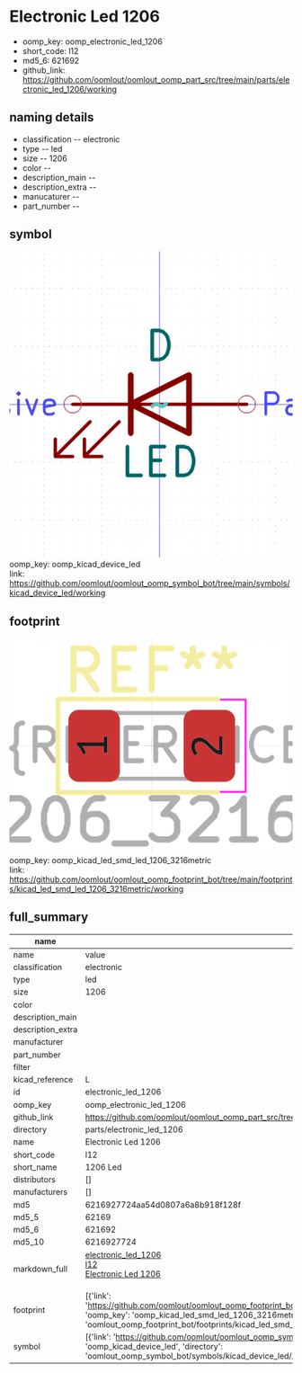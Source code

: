 # Electronic Led 1206

  
* oomp_key: oomp_electronic_led_1206 
* short_code: l12
* md5_6: 621692  
* github_link: https://github.com/oomlout/oomlout_oomp_part_src/tree/main/parts/electronic_led_1206/working  
## naming details
* classification -- electronic
* type -- led
* size -- 1206
* color -- 
* description_main -- 
* description_extra -- 
* manucaturer -- 
* part_number -- 



## symbol

![](symbol/0/working/working_600.png)  
oomp_key: oomp_kicad_device_led  
link: https://github.com/oomlout/oomlout_oomp_symbol_bot/tree/main/symbols/kicad_device_led/working  

## footprint

![](footprint/0/working/working_600.png)  
oomp_key: oomp_kicad_led_smd_led_1206_3216metric  
link: https://github.com/oomlout/oomlout_oomp_footprint_bot/tree/main/footprints/kicad_led_smd_led_1206_3216metric/working  

## full_summary
| name | value | 
| --- | --- | 
| name | value | 
| classification | electronic | 
| type | led | 
| size | 1206 | 
| color |  | 
| description_main |  | 
| description_extra |  | 
| manufacturer |  | 
| part_number |  | 
| filter |  | 
| kicad_reference | L | 
| id | electronic_led_1206 | 
| oomp_key | oomp_electronic_led_1206 | 
| github_link | https://github.com/oomlout/oomlout_oomp_part_src/tree/main/parts/electronic_led_1206/working | 
| directory | parts/electronic_led_1206 | 
| name | Electronic Led 1206 | 
| short_code | l12 | 
| short_name | 1206 Led | 
| distributors | [] | 
| manufacturers | [] | 
| md5 | 6216927724aa54d0807a6a8b918f128f | 
| md5_5 | 62169 | 
| md5_6 | 621692 | 
| md5_10 | 6216927724 | 
| markdown_full | [electronic_led_1206](https://github.com/oomlout/oomlout_oomp_part_src/tree/main/parts/electronic_led_1206/working)<br>[l12](https://github.com/oomlout/oomlout_oomp_part_src/tree/main/parts/electronic_led_1206/working)<br>[Electronic Led 1206](https://github.com/oomlout/oomlout_oomp_part_src/tree/main/parts/electronic_led_1206/working)<br><br> | 
| footprint | [{'link': 'https://github.com/oomlout/oomlout_oomp_footprint_bot/tree/main/foootprntss/kicad_led_smd_led_1206_3216metric', 'oomp_key': 'oomp_kicad_led_smd_led_1206_3216metric', 'directory': 'oomlout_oomp_footprint_bot/footprints/kicad_led_smd_led_1206_3216metric//working/working.kicad_mod'}] | 
| symbol | [{'link': 'https://github.com/oomlout/oomlout_oomp_symbol_bot/tree/main/symbols/kicad_device_led', 'oomp_key': 'oomp_kicad_device_led', 'directory': 'oomlout_oomp_symbol_bot/symbols/kicad_device_led//working/working.kicad_sym'}] | 
